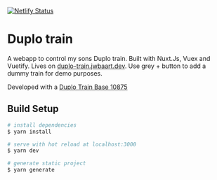 [![Netlify Status](https://api.netlify.com/api/v1/badges/73b588cf-0cb4-4e2c-9eaa-8cb431f71823/deploy-status)](https://app.netlify.com/sites/duplo-train/deploys)
# Duplo train
A webapp to control my sons Duplo train. Built with Nuxt.Js, Vuex and Vuetify.
Lives on [duplo-train.jwbaart.dev](duplo-train.jwbaart.dev). Use grey + button to add a dummy train for demo purposes.

Developed with a [Duplo Train Base 10875](https://brickset.com/sets/10875-1/)

## Build Setup

``` bash
# install dependencies
$ yarn install

# serve with hot reload at localhost:3000
$ yarn dev

# generate static project
$ yarn generate
```
